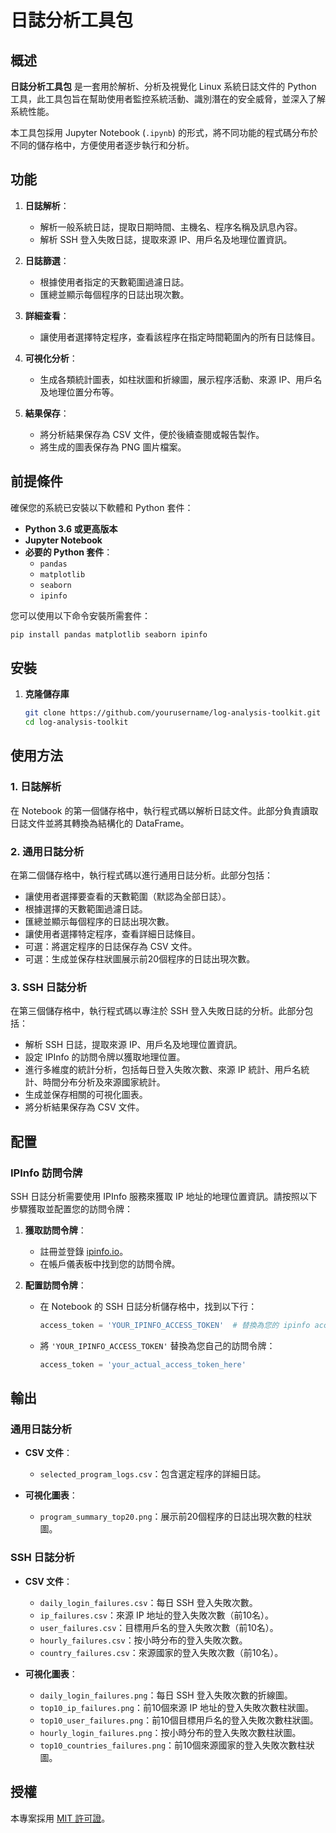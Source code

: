 # 日誌分析工具包

## 概述

**日誌分析工具包** 是一套用於解析、分析及視覺化 Linux 系統日誌文件的 Python 工具，此工具包旨在幫助使用者監控系統活動、識別潛在的安全威脅，並深入了解系統性能。

本工具包採用 Jupyter Notebook (`.ipynb`) 的形式，將不同功能的程式碼分布於不同的儲存格中，方便使用者逐步執行和分析。

## 功能

1. **日誌解析**：
   - 解析一般系統日誌，提取日期時間、主機名、程序名稱及訊息內容。
   - 解析 SSH 登入失敗日誌，提取來源 IP、用戶名及地理位置資訊。

2. **日誌篩選**：
   - 根據使用者指定的天數範圍過濾日誌。
   - 匯總並顯示每個程序的日誌出現次數。

3. **詳細查看**：
   - 讓使用者選擇特定程序，查看該程序在指定時間範圍內的所有日誌條目。

4. **可視化分析**：
   - 生成各類統計圖表，如柱狀圖和折線圖，展示程序活動、來源 IP、用戶名及地理位置分布等。

5. **結果保存**：
   - 將分析結果保存為 CSV 文件，便於後續查閱或報告製作。
   - 將生成的圖表保存為 PNG 圖片檔案。

## 前提條件

確保您的系統已安裝以下軟體和 Python 套件：

- **Python 3.6 或更高版本**
- **Jupyter Notebook**
- **必要的 Python 套件**：
  - `pandas`
  - `matplotlib`
  - `seaborn`
  - `ipinfo`

您可以使用以下命令安裝所需套件：

```bash
pip install pandas matplotlib seaborn ipinfo
```

## 安裝

1. **克隆儲存庫**

   ```bash
   git clone https://github.com/yourusername/log-analysis-toolkit.git
   cd log-analysis-toolkit
   ```



## 使用方法

### 1. 日誌解析

在 Notebook 的第一個儲存格中，執行程式碼以解析日誌文件。此部分負責讀取日誌文件並將其轉換為結構化的 DataFrame。

### 2. 通用日誌分析

在第二個儲存格中，執行程式碼以進行通用日誌分析。此部分包括：

- 讓使用者選擇要查看的天數範圍（默認為全部日誌）。
- 根據選擇的天數範圍過濾日誌。
- 匯總並顯示每個程序的日誌出現次數。
- 讓使用者選擇特定程序，查看詳細日誌條目。
- 可選：將選定程序的日誌保存為 CSV 文件。
- 可選：生成並保存柱狀圖展示前20個程序的日誌出現次數。

### 3. SSH 日誌分析

在第三個儲存格中，執行程式碼以專注於 SSH 登入失敗日誌的分析。此部分包括：

- 解析 SSH 日誌，提取來源 IP、用戶名及地理位置資訊。
- 設定 IPInfo 的訪問令牌以獲取地理位置。
- 進行多維度的統計分析，包括每日登入失敗次數、來源 IP 統計、用戶名統計、時間分布分析及來源國家統計。
- 生成並保存相關的可視化圖表。
- 將分析結果保存為 CSV 文件。

## 配置

### IPInfo 訪問令牌

SSH 日誌分析需要使用 IPInfo 服務來獲取 IP 地址的地理位置資訊。請按照以下步驟獲取並配置您的訪問令牌：

1. **獲取訪問令牌**：
   - 註冊並登錄 [ipinfo.io](https://ipinfo.io/)。
   - 在帳戶儀表板中找到您的訪問令牌。

2. **配置訪問令牌**：
   - 在 Notebook 的 SSH 日誌分析儲存格中，找到以下行：
   
     ```python
     access_token = 'YOUR_IPINFO_ACCESS_TOKEN'  # 替換為您的 ipinfo access token
     ```
   
   - 將 `'YOUR_IPINFO_ACCESS_TOKEN'` 替換為您自己的訪問令牌：
   
     ```python
     access_token = 'your_actual_access_token_here'
     ```

## 輸出

### 通用日誌分析

- **CSV 文件**：
  - `selected_program_logs.csv`：包含選定程序的詳細日誌。

- **可視化圖表**：
  - `program_summary_top20.png`：展示前20個程序的日誌出現次數的柱狀圖。

### SSH 日誌分析

- **CSV 文件**：
  - `daily_login_failures.csv`：每日 SSH 登入失敗次數。
  - `ip_failures.csv`：來源 IP 地址的登入失敗次數（前10名）。
  - `user_failures.csv`：目標用戶名的登入失敗次數（前10名）。
  - `hourly_failures.csv`：按小時分布的登入失敗次數。
  - `country_failures.csv`：來源國家的登入失敗次數（前10名）。

- **可視化圖表**：
  - `daily_login_failures.png`：每日 SSH 登入失敗次數的折線圖。
  - `top10_ip_failures.png`：前10個來源 IP 地址的登入失敗次數柱狀圖。
  - `top10_user_failures.png`：前10個目標用戶名的登入失敗次數柱狀圖。
  - `hourly_login_failures.png`：按小時分布的登入失敗次數柱狀圖。
  - `top10_countries_failures.png`：前10個來源國家的登入失敗次數柱狀圖。



## 授權

本專案採用 [MIT 許可證](LICENSE)。

